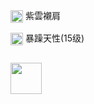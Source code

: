 
<a href="http://helper/item/62596"><img src="/item/127_4.png" width="20" height="20" style="vertical-align: middle;"/></a> <span>紫雲襯肩</span><br/>

<a href="http://helper/skill/53345"><img src="/skill/74_3.png" width="20" height="20" style="vertical-align: middle;"/></a> <span>暴躁天性(15级)</span><br/>

<a href="http://helper/task/1234"><img src="" width="0" height="0" style="vertical-align: middle;"/></a> <span></span><br/>


<a href="http://helper/task/12310">
    <img src="/starbucks.jpg" width="50" height="50">
</a>



